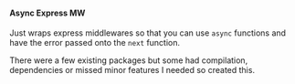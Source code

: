 #### Async Express MW

Just wraps express middlewares so that you can use `async` functions and have the error passed onto the `next` function.

There were a few existing packages but some had compilation, dependencies or missed minor features I needed so created this.
